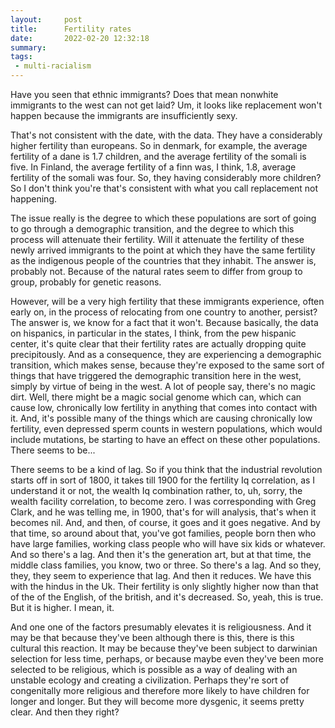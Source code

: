 ```yaml
---
layout:     post
title:      Fertility rates
date:       2022-02-20 12:32:18
summary:    
tags:
 - multi-racialism
---
```


Have you seen that ethnic immigrants? Does that mean nonwhite immigrants to the west can not get laid? Um, it looks like replacement won't happen because the immigrants are insufficiently sexy.

That's not consistent with the date, with the data. They have a considerably higher fertility than europeans. So in denmark, for example, the average fertility of a dane is 1.7 children, and the average fertility of the somali is five. In Finland, the average fertility of a finn was, I think, 1.8, average fertility of the somali was four. So, they having considerably more children? So I don't think you're that's consistent with what you call replacement not happening. 

The issue really is the degree to which these populations are sort of going to go through a demographic transition, and the degree to which this process will attenuate their fertility. Will it attenuate the fertility of these newly arrived immigrants to the point at which they have the same fertility as the indigenous people of the countries that they inhabit. The answer is, probably not. Because of the natural rates seem to differ from group to group, probably for genetic reasons.

However, will be a very high fertility that these immigrants experience, often early on, in the process of relocating from one country to another, persist? The answer is, we know for a fact that it won't. Because basically, the data on hispanics, in particular in the states, I think, from the pew hispanic center, it's quite clear that their fertility rates are actually dropping quite precipitously. And as a consequence, they are experiencing a demographic transition, which makes sense, because they're exposed to the same sort of things that have triggered the demographic transition here in the west, simply by virtue of being in the west. A lot of people say, there's no magic dirt. Well, there might be a magic social genome which can, which can cause low, chronically low fertility in anything that comes into contact with it. And, it's possible many of the things which are causing chronically low fertility, even depressed sperm counts in western populations, which would include mutations, be starting to have an effect on these other populations. There seems to be...

There seems to be a kind of lag. So if you think that the industrial revolution starts off in sort of 1800, it takes till 1900 for the fertility Iq correlation, as I understand it or not, the wealth Iq combination rather, to, uh, sorry, the wealth facility correlation, to become zero. I was corresponding with Greg Clark, and he was telling me, in 1900, that's for will analysis, that's when it becomes nil. And, and then, of course, it goes and it goes negative. And by that time, so around about that, you've got families, people born then who have large families, working class people who will have six kids or whatever. And so there's a lag. And then it's the generation art, but at that time, the middle class families, you know, two or three. So there's a lag. And so they, they, they seem to experience that lag. And then it reduces. We have this with the hindus in the Uk. Their fertility is only slightly higher now than that of the of the English, of the british, and it's decreased. So, yeah, this is true. But it is higher. I mean, it.

And one one of the factors presumably elevates it is religiousness. And it may be that because they've been although there is this, there is this cultural this reaction. It may be because they've been subject to darwinian selection for less time, perhaps, or because maybe even they've been more selected to be religious, which is possible as a way of dealing with an unstable ecology and creating a civilization. Perhaps they're sort of congenitally more religious and therefore more likely to have children for longer and longer. But they will become more dysgenic, it seems pretty clear. And then they right?